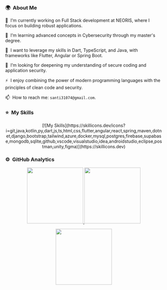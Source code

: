 <!-- ## 👋 &nbsp;Hey there! I'm Santi -->

### 🌍 &nbsp;About Me
🔭 &nbsp;I’m currently working on Full Stack development at NEORIS, where I focus on building robust applications.

🌱 &nbsp;I’m learning advanced concepts in Cybersecurity through my master's degree.

👯 &nbsp;I want to leverage my skills in Dart, TypeScript, and Java, with frameworks like Flutter, Angular or Spring Boot.

🤔 &nbsp;I’m looking for deepening my understanding of secure coding and application security.

⚡ &nbsp;I enjoy combining the power of modern programming languages with the principles of clean code and security.

📫 &nbsp;How to reach me: `santi31074@gmail.com`.

### ⭐ &nbsp;My Skills

<p align="center">
[![My Skills](https://skillicons.dev/icons?i=git,java,kotlin,py,dart,js,ts,html,css,flutter,angular,react,spring,maven,dotnet,django,bootstrap,tailwind,azure,docker,mysql,postgres,firebase,supabase,mongodb,sqlite,github,vscode,visualstudio,idea,androidstudio,eclipse,postman,unity,figma)](https://skillicons.dev)
</p>

### ⚙️ &nbsp;GitHub Analytics

<p align="center">
<a href="https://github.com/santiago-esteban">
  <img height="180em" src="https://github-readme-stats-eight-theta.vercel.app/api?username=santiago-esteban&show_icons=true&theme=algolia&include_all_commits=true&count_private=true"/>
  <img height="180em" src="https://github-readme-stats-eight-theta.vercel.app/api/top-langs/?username=santiago-esteban&layout=compact&langs_count=8&theme=algolia"/>
</a>
</p>
<p align="center">
  <img height="180em" src="https://github-readme-streak-stats.herokuapp.com/?user=santiago-esteban&theme=dark&hide_border=true"/>
</p>
